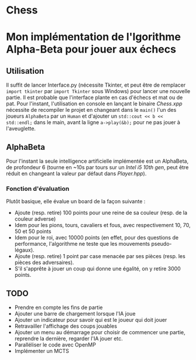# Chess
Mon implémentation de l'lgorithme Alpha-Beta pour jouer aux échecs
===

## Utilisation

Il suffit de lancer Interface.py (nécessite Tkinter, et peut être de remplacer ```import tkinter``` par ```import Tkinter``` sous Windows) pour lancer une nouvelle partie.
Il est probable que l'interface plante en cas d'échecs et mat ou de pat.
Pour l'instant, l'utilisation en console en lançant le binaire _Chess.xpp_ nécessite de recompiler le projet en changeant dans le ```main()``` l'un des joueurs ```AlphaBeta``` par un ```Human``` et d'ajouter un ```std::cout << b << std::endl;``` dans le main, avant la ligne ```a->play(&b);``` pour ne pas jouer à l'aveuglette.

## AlphaBeta

Pour l'instant la seule intelligence artificielle implémentée est un AlphaBeta, de profondeur 6 (tourne en ~10s par tours sur un _Intel i5 10th gen_, peut être réduit en changeant la valeur par défaut dans _Player.hpp_).

### Fonction d'évaluation

Plutôt basique, elle évalue un board de la façon suivante :

 - Ajoute (resp. retire) 100 points pour une reine de sa couleur (resp. de la couleur adverse)
 - Idem pour les pions, tours, cavaliers et fous, avec respectivement 10, 70, 50 et 50 points
 - Idem pour le roi, avec 10000 points (en effet, pour des questions de performance, l'algorithme ne teste que les mouvements pseudo-légaux).
 - Ajoute (resp. retire) 1 point par case menacée par ses pièces (resp. les pièces des adversaires).
 - S'il s'apprête à jouer un coup qui donne une égalité, on y retire 3000 points.

## TODO

 - Prendre en compte les fins de partie
 - Ajouter une barre de chargement lorsque l'IA joue
 - Ajouter un indicateur pour savoir qui est le joueur qui doit jouer
 - Retravailler l'affichage des coups jouables
 - Ajouter un menu au démarrage pour choisir de commencer une partie, reprendre la dernière, regarder l'IA jouer etc.
 - Paralléliser le code avec OpenMP
 - Implémenter un MCTS
